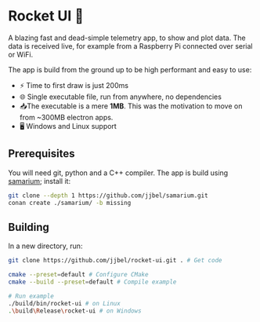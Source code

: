 # Rocket UI 🚀

A blazing fast and dead-simple telemetry app, to show and plot data.
The data is received live, for example from a Raspberry Pi connected over serial or WiFi.

The app is build from the ground up to be high performant and easy to use:

- ⚡ Time to first draw is just 200ms
- 🌐 Single executable file, run from anywhere, no dependencies
- 📥The executable is a mere **1MB**. This was the motivation to move on from ~300MB electron apps.
- 🖥️ Windows and Linux support

## Prerequisites

You will need git, python and a C++ compiler.
The app is build using [samarium](https://github.com/jjbel/samarium); install it:

```sh
git clone --depth 1 https://github.com/jjbel/samarium.git
conan create ./samarium/ -b missing
```

## Building

In a new directory, run:

```sh
git clone https://github.com/jjbel/rocket-ui.git . # Get code

cmake --preset=default # Configure CMake
cmake --build --preset=default # Compile example

# Run example
./build/bin/rocket-ui # on Linux
.\build\Release\rocket-ui # on Windows
```
